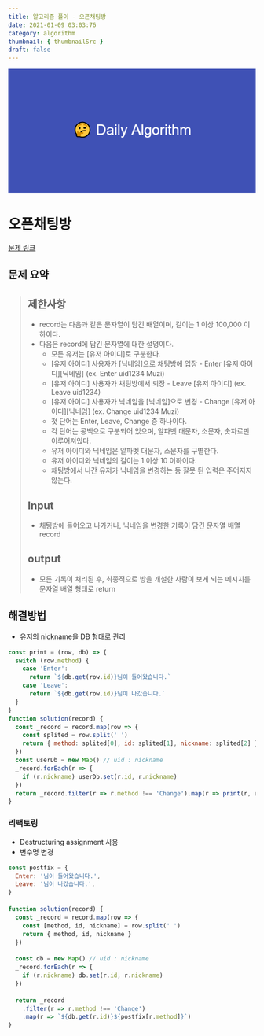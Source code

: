 ```yaml
---
title: 알고리즘 풀이 - 오픈채팅방
date: 2021-01-09 03:03:76
category: algorithm
thumbnail: { thumbnailSrc }
draft: false
---
```


![picture 22](images/2021-03-09/ba0118f82c0feeca7e76871c011166f54043143d3dd0994493963b5334b3472f.png)

# 오픈채팅방

[문제 링크](https://programmers.co.kr/learn/courses/30/lessons/42888)

## 문제 요약

> ## 제한사항
>
> - record는 다음과 같은 문자열이 담긴 배열이며, 길이는 1 이상 100,000 이하이다.
> - 다음은 record에 담긴 문자열에 대한 설명이다.
>   - 모든 유저는 [유저 아이디]로 구분한다.
>   - [유저 아이디] 사용자가 [닉네임]으로 채팅방에 입장 - Enter [유저 아이디][닉네임] (ex. Enter uid1234 Muzi)
>   - [유저 아이디] 사용자가 채팅방에서 퇴장 - Leave [유저 아이디] (ex. Leave uid1234)
>   - [유저 아이디] 사용자가 닉네임을 [닉네임]으로 변경 - Change [유저 아이디][닉네임] (ex. Change uid1234 Muzi)
>   - 첫 단어는 Enter, Leave, Change 중 하나이다.
>   - 각 단어는 공백으로 구분되어 있으며, 알파벳 대문자, 소문자, 숫자로만 이루어져있다.
>   - 유저 아이디와 닉네임은 알파벳 대문자, 소문자를 구별한다.
>   - 유저 아이디와 닉네임의 길이는 1 이상 10 이하이다.
>   - 채팅방에서 나간 유저가 닉네임을 변경하는 등 잘못 된 입력은 주어지지 않는다.
>
> ## Input
>
> - 채팅방에 들어오고 나가거나, 닉네임을 변경한 기록이 담긴 문자열 배열 record
>
> ## output
>
> - 모든 기록이 처리된 후, 최종적으로 방을 개설한 사람이 보게 되는 메시지를 문자열 배열 형태로 return

## 해결방법

- 유저의 nickname을 DB 형태로 관리

```js
const print = (row, db) => {
  switch (row.method) {
    case 'Enter':
      return `${db.get(row.id)}님이 들어왔습니다.`
    case 'Leave':
      return `${db.get(row.id)}님이 나갔습니다.`
  }
}
function solution(record) {
  const _record = record.map(row => {
    const splited = row.split(' ')
    return { method: splited[0], id: splited[1], nickname: splited[2] }
  })
  const userDb = new Map() // uid : nickname
  _record.forEach(r => {
    if (r.nickname) userDb.set(r.id, r.nickname)
  })
  return _record.filter(r => r.method !== 'Change').map(r => print(r, userDb))
}
```

### 리팩토링

- Destructuring assignment 사용
- 변수명 변경

```js
const postfix = {
  Enter: '님이 들어왔습니다.',
  Leave: '님이 나갔습니다.',
}

function solution(record) {
  const _record = record.map(row => {
    const [method, id, nickname] = row.split(' ')
    return { method, id, nickname }
  })

  const db = new Map() // uid : nickname
  _record.forEach(r => {
    if (r.nickname) db.set(r.id, r.nickname)
  })

  return _record
    .filter(r => r.method !== 'Change')
    .map(r => `${db.get(r.id)}${postfix[r.method]}`)
}
```

